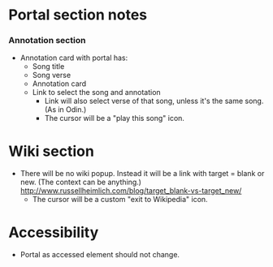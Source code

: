 # Portal section notes

### Annotation section

* Annotation card with portal has:
    * Song title
    * Song verse
    * Annotation card
    * Link to select the song and annotation
        * Link will also select verse of that song, unless it's the same song. (As in Odin.)
        * The cursor will be a "play this song" icon.

# Wiki section

* There will be no wiki popup. Instead it will be a link with target = blank or new. (The context can be anything.) http://www.russellheimlich.com/blog/target_blank-vs-target_new/
    * The cursor will be a custom "exit to Wikipedia" icon.

# Accessibility

* Portal as accessed element should not change.
